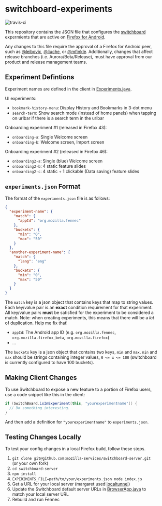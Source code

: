 # switchboard-experiments
![travis-ci](https://travis-ci.org/mozilla-services/switchboard-experiments.svg?branch=master)

This repository contains the JSON file that configures the [switchboard](https://github.com/mozilla-services/switchboard-server) expermients that are active on [Firefox for Android](https://developer.mozilla.org/en-US/docs/Simple_Firefox_for_Android_build).

Any changes to this file require the approval of a Firefox for Android peer, such as [@leibovic](https://github.com/leibovic), [@liuche](https://github.com/liuche), or [@mfinkle](https://github.com/mfinkle). Additionally, changes that affect release branches (i.e. Aurora/Beta/Release), must have approval from our product and release management teams.

## Experiment Defintions

Experiment names are defined in the client in [Experiments.java](http://hg.mozilla.org/mozilla-central/file/tip/mobile/android/base/java/org/mozilla/gecko/util/Experiments.java).

UI experiments:
* `bookmark-history-menu`: Display History and Bookmarks in 3-dot menu
* `search-term`: Show search mode (instead of home panels) when tapping on urlbar if there is a search term in the urlbar

Onboarding experiment #1 (released in Firefox 43):
* `onboarding-a`: Single Welcome screen
* `onboarding-b`: Welcome screen, Import screen

Onboarding experiment #2 (released in Firefox 46):
* `onboarding2-a`: Single (blue) Welcome screen
* `onboarding2-b`: 4 static feature slides
* `onboarding2-c`: 4 static + 1 clickable (Data saving) feature slides

## `experiments.json` Format

The format of the `experiments.json` file is as follows:

```json
{
  "experiment-name": {
    "match": {
      "appId": "org.mozilla.fennec"
    },
    "buckets": {
      "min": "0",
      "max": "50"
    }
  },
  "another-experiment-name": {
    "match": {
      "lang": "eng"
    },
    "buckets": {
      "min": "0",
      "max": "50"
    }
  }
}
```

The `match` key is a json object that contains keys that map to string values.
Each key/value pair is an **exact** condition requirement for that experiment.
All key/value pairs **must** be satisfied for the experiment to be considered a match. Note: when creating experiments, this means that there will be a *lot* of duplication. Help me fix that!

* `appId`: The Android app ID (e.g. `org.mozilla.fennec`, `org.mozilla.firefox_beta`, `org.mozilla.firefox`)
* ...

The `buckets` key is a json object that contains two keys, `min` and `max`.
`min` and `max` should be strings containing integer values, `0 <= x <= 100`
(switchboard is currently configured to have 100 buckets).

## Making Client Changes

To use Switchboard to expose a new feature to a portion of Firefox users, use a code snippet like this in the client:

```java
if (SwitchBoard.isInExperiment(this, "yourexperimentname")) {
  // Do something interesting.
}
```

And then add a definition for `"yourexperimentname"` to `experiments.json`.

## Testing Changes Locally

To test your config changes in a local Firefox build, follow these steps. 

1. `git clone git@github.com:mozilla-services/switchboard-server.git` (or your own fork)
2. `cd switchboard-server`
3. `npm install`
4. `EXPERIMENTS_FILE=path/to/your/experiments.json node index.js`
5. Get a URL for your local server (margaret used [localtunnel](https://localtunnel.me/))
6. Update the Switchboard default server URLs in [BrowserApp.java](http://hg.mozilla.org/mozilla-central/file/c0ba5835ca48/mobile/android/base/java/org/mozilla/gecko/BrowserApp.java#l587) to match your local server URL
7. Rebuild and run Fennec


